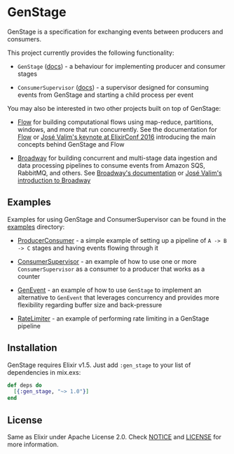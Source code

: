 # GenStage

GenStage is a specification for exchanging events between producers and consumers.

This project currently provides the following functionality:

  * `GenStage` ([docs](https://hexdocs.pm/gen_stage/GenStage.html)) - a behaviour for implementing producer and consumer stages

  * `ConsumerSupervisor` ([docs](https://hexdocs.pm/gen_stage/ConsumerSupervisor.html)) - a supervisor designed for consuming events from GenStage and starting a child process per event

You may also be interested in two other projects built on top of GenStage:

  * [Flow](https://github.com/plataformatec/flow) for building computational flows using map-reduce, partitions, windows, and more that run concurrently. See the documentation for [Flow](https://hexdocs.pm/flow) or [José Valim's keynote at ElixirConf 2016](https://youtu.be/srtMWzyqdp8?t=244) introducing the main concepts behind GenStage and Flow

  * [Broadway](https://github.com/plataformatec/broadway) for building concurrent and multi-stage data ingestion and data processing pipelines to consume events from Amazon SQS, RabbitMQ, and others. See [Broadway's documentation](https://hexdocs.pm/broadway) or [José Valim's introduction to Broadway](https://www.youtube.com/watch?v=ZOExnT1PYjs)

## Examples

Examples for using GenStage and ConsumerSupervisor can be found in the [examples](examples) directory:

  * [ProducerConsumer](examples/producer_consumer.exs) - a simple example of setting up a pipeline of `A -> B -> C` stages and having events flowing through it

  * [ConsumerSupervisor](examples/consumer_supervisor.exs) - an example of how to use one or more `ConsumerSupervisor` as a consumer to a producer that works as a counter

  * [GenEvent](examples/gen_event.exs) - an example of how to use `GenStage` to implement an alternative to `GenEvent` that leverages concurrency and provides more flexibility regarding buffer size and back-pressure

  * [RateLimiter](examples/rate_limiter.exs) - an example of performing rate limiting in a GenStage pipeline

## Installation

GenStage requires Elixir v1.5. Just add `:gen_stage` to your list of dependencies in mix.exs:

```elixir
def deps do
  [{:gen_stage, "~> 1.0"}]
end
```

## License

Same as Elixir under Apache License 2.0.
Check [NOTICE](https://github.com/elixir-lang/elixir/blob/main/NOTICE) and [LICENSE](https://github.com/elixir-lang/elixir/blob/main/LICENSE) for more information.
